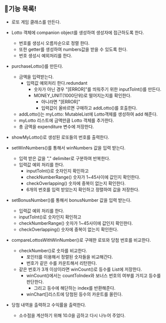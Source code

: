 ## 📄기능 목록!

- 로또 게임 클래스를 만든다.
- Lotto 객체에 companion object를 생성하여 생성자에 접근하도록 한다.
    - 번호를 생성시 오름차순으로 정렬 한다.
    - 또한 getter를 생성하여 numbers값을 받을 수 있도록 한다.
    - 번호 생성시 예외처리를 한다.

- purchaseLotto()를 만든다.
    - 금액을 입력받는다.
        - 입력값 예외처리 한다.redundant
            - 숫자가 아닌 경우 "[ERROR]"를 띄워주기 위한 inputToInt()를 만든다.
            - MONEY_UNIT(1000단위)로 떨어지는지를 확인한다.
                - 아니라면 "[ERROR]"
                - 입력값이 올바르면 구매하고 addLotto()를 호출한다.
    - addLotto()는 myLotto: MutableList<Lotto>에 Lotto객체를 생성하여 add 해준다.
    - myLotto 리스트에 금액만큼 Lotto 객체를 추가한다.
    - 총 금액을 expenditure 변수에 저장한다.

- showMyLotto()로 생성된 로또들의 번호를 출력한다.

- setWinNumbers()를 통해서 winNumbers 값을 입력 받는다.
    - 입력 받은 값을 "," delimiter로 구분하여 반복한다.
    - 입력값 예외 처리를 한다.
        - inputToInt()로 숫자인지 확인하고
        - checkNumberRange() 숫자가 1~45사이에 값인지 확인한다.
        - checkOverlapping() 숫자에 중복이 없는지 확인한다.
        - 6개의 번호를 입력 받았는지 확인하고 정렬하여 값을 저장한다.
- setBonusNumber()를 통해서 bonusNumber 값을 입력 받는다.
    - 입력값 예외 처리를 한다.
    - inputToInt()로 숫자인지 확인하고
    - checkNumberRange() 숫자가 1~45사이에 값인지 확인한다.
    - checkOverlapping() 숫자에 중복이 없는지 확인한다.
- compareLottosWithWinNumber()로 구매한 로또와 당첨 번호를 비교한다.
    - checkNumber()로 숫자를 비교한다.
        - 포인터를 이용해서 정렬된 숫자들을 비교해간다.
        - 번호가 같은 수를 카운트해서 리턴한다.
    - 같은 번호가 3개 이상이라면 winCount()로 등수를 List에 저장한다.
        - winCount()에서는 countToIndex와 보너스 번호의 여부를 가지고 등수를 판단한다.
            - 그리고 등수에 해단하는 index를 반환해준다.
        - winChart[]리스트에 당첨된 등수의 카운트를 올린다.
- 당첨 내역을 출력하고 수익률을 출력한다.
    - 소수점을 계산하기 위해 10.0을 곱하고 다시 나누어 주었다.